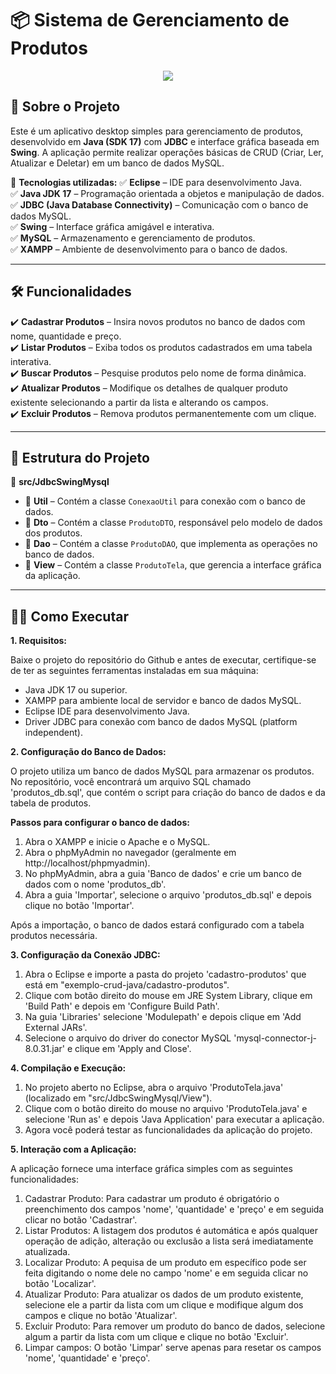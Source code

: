 <!--- ![Image](https://github.com/user-attachments/assets/aa2958d5-10ac-421f-9530-5648011ef1f7) --->

# 📦 Sistema de Gerenciamento de Produtos

<div align="center">
  <img src="https://github.com/user-attachments/assets/aa2958d5-10ac-421f-9530-5648011ef1f7">
</div>

## 🚀 Sobre o Projeto
Este é um aplicativo desktop simples para gerenciamento de produtos, desenvolvido em **Java (SDK 17)** com **JDBC** e interface gráfica baseada em **Swing**. A aplicação permite realizar operações básicas de CRUD (Criar, Ler, Atualizar e Deletar) em um banco de dados MySQL.

🔹 **Tecnologias utilizadas:**
✅ **Eclipse** – IDE para desenvolvimento Java.  
✅ **Java JDK 17** – Programação orientada a objetos e manipulação de dados.  
✅ **JDBC (Java Database Connectivity)** – Comunicação com o banco de dados MySQL.  
✅ **Swing** – Interface gráfica amigável e interativa.  
✅ **MySQL** – Armazenamento e gerenciamento de produtos.  
✅ **XAMPP** – Ambiente de desenvolvimento para o banco de dados.

---

## 🛠️ Funcionalidades
✔️ **Cadastrar Produtos** – Insira novos produtos no banco de dados com nome, quantidade e preço.  
✔️ **Listar Produtos** – Exiba todos os produtos cadastrados em uma tabela interativa.  
✔️ **Buscar Produtos** – Pesquise produtos pelo nome de forma dinâmica.  
✔️ **Atualizar Produtos** – Modifique os detalhes de qualquer produto existente selecionando a partir da lista e alterando os campos.  
✔️ **Excluir Produtos** – Remova produtos permanentemente com um clique.  

---

## 📂 Estrutura do Projeto

📁 **src/JdbcSwingMysql**
- 📂 **Util** – Contém a classe `ConexaoUtil` para conexão com o banco de dados.
- 📂 **Dto** – Contém a classe `ProdutoDTO`, responsável pelo modelo de dados dos produtos.
- 📂 **Dao** – Contém a classe `ProdutoDAO`, que implementa as operações no banco de dados.
- 📂 **View** – Contém a classe `ProdutoTela`, que gerencia a interface gráfica da aplicação.

---

## 🧑‍💻 Como Executar
**1. Requisitos:**

Baixe o projeto do repositório do Github e antes de executar, certifique-se de ter as seguintes ferramentas instaladas em sua máquina:

- Java JDK 17 ou superior.
- XAMPP para ambiente local de servidor e banco de dados MySQL.
- Eclipse IDE para desenvolvimento Java.
- Driver JDBC para conexão com banco de dados MySQL (platform independent).


**2. Configuração do Banco de Dados:**

O projeto utiliza um banco de dados MySQL para armazenar os produtos. No repositório, você encontrará um arquivo SQL 
chamado 'produtos_db.sql', que contém o script para criação do banco de dados e da tabela de produtos.

**Passos para configurar o banco de dados:**
1. Abra o XAMPP e inicie o Apache e o MySQL.
2. Abra o phpMyAdmin no navegador (geralmente em http://localhost/phpmyadmin).
3. No phpMyAdmin, abra a guia 'Banco de dados' e crie um banco de dados com o nome 'produtos_db'.
4. Abra a guia 'Importar', selecione o arquivo 'produtos_db.sql' e depois clique no botão 'Importar'.

Após a importação, o banco de dados estará configurado com a tabela produtos necessária.


**3. Configuração da Conexão JDBC:**
1. Abra o Eclipse e importe a pasta do projeto 'cadastro-produtos' que está em "exemplo-crud-java/cadastro-produtos".
2. Clique com botão direito do mouse em JRE System Library, clique em 'Build Path' e depois em 'Configure Build Path'.
3. Na guia 'Libraries' selecione 'Modulepath' e depois clique em 'Add External JARs'.
4. Selecione o arquivo do driver do conector MySQL 'mysql-connector-j-8.0.31.jar' e clique em 'Apply and Close'.


**4. Compilação e Execução:**
1. No projeto aberto no Eclipse, abra o arquivo 'ProdutoTela.java' (localizado em "src/JdbcSwingMysql/View").
2. Clique com o botão direito do mouse no arquivo 'ProdutoTela.java' e selecione 'Run as' e depois 'Java Application' para executar a aplicação.
3. Agora você poderá testar as funcionalidades da aplicação do projeto.


**5. Interação com a Aplicação:**

A aplicação fornece uma interface gráfica simples com as seguintes funcionalidades:

1. Cadastrar Produto: Para cadastrar um produto é obrigatório o preenchimento dos campos 'nome', 'quantidade' e 'preço' e em seguida clicar no botão 'Cadastrar'.
2. Listar Produtos: A listagem dos produtos é automática e após qualquer operação de adição, alteração ou exclusão a lista será imediatamente atualizada.
3. Localizar Produto: A pequisa de um produto em específico pode ser feita digitando o nome dele no campo 'nome' e em seguida clicar no botão 'Localizar'.
4. Atualizar Produto: Para atualizar os dados de um produto existente, selecione ele a partir da lista com um clique e modifique algum dos campos e clique no botão 'Atualizar'.
5. Excluir Produto: Para remover um produto do banco de dados, selecione algum a partir da lista com um clique e clique no botão 'Excluir'.
6. Limpar campos: O botão 'Limpar' serve apenas para resetar os campos 'nome', 'quantidade' e 'preço'.
